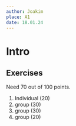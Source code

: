 ```yaml
---
author: Joakim
place: A1
date: 18.01.24
---
```


# Intro

## Exercises

Need 70 out of 100 points.

1. Individual (20)
2. group (30)
3. group (30)
4. group (20)
